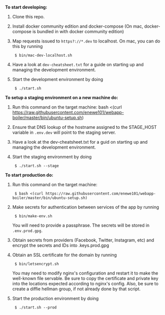 **To start developing:**

1. Clone this repo.
2. Install docker community edition and docker-compose (On mac,
   docker-compose is bundled in with docker community edition)
3. Map requests issued to `https?://*.dev` to localhost.  On mac, you can
   do this by running 

        $ bin/mac-dev-localhost.sh

4. Have a look at `dev-cheatsheet.txt` for a guide on starting up and
   managing the development environment.
5. Start the development environment by doing 

		$ ./start.sh

**To setup a staging environment on a new machine do:**

1. Run this command on the target machine:
	bash <(curl https://raw.githubusercontent.com/enewe101/webapp-boiler/master/bin/ubuntu-setup.sh)
2. Ensure that DNS lookup of the hostname assigned to the STAGE\_HOST 
	variable in `.env.dev` will point to the staging server.
2. Have a look at the dev-cheatsheet.txt for a guid on starting up and
   managing the development environment.
3. Start the staging environment by doing 

        $ ./start.sh --stage


**To start production do:**

1. Run this command on the target machine:

        $ bash <(curl https://raw.githubusercontent.com/enewe101/webapp-boiler/master/bin/ubuntu-setup.sh)

2. Make secrets for authentication between services of the app by running

        $ bin/make-env.sh

   You will need to provide a passphrase.  The secrets will be stored in 
   `.env.prod.gpg`.
3. Obtain secrets from providers (Facebook, Twitter, Instagram, etc) and
   encrypt the secrets and IDs into .keys.prod.gpg
4. Obtain an SSL certificate for the domain by running

        $ bin/letsencrypt.sh

   You may need to modify nginx's configuration and restart it to make the
   well-known file servable.  Be sure to copy the certificate and private
   key into the locations expected according to nginx's config.  Also, be
   sure to create a diffie hellman group, if not already done by that 
   script.

5. Start the production environment by doing 

        $ ./start.sh --prod


